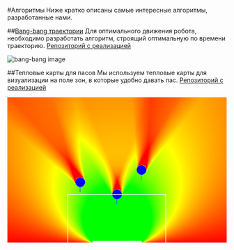 #Алгоритмы
Ниже кратко описаны самые интересные алгоритмы, разработанные нами.

##[Bang-bang траектории](./bang_bang/bang_bang.md)
Для оптимального движения робота, необходимо разработать алгоритм, строящий оптимальную по времени траекторию.
[Репозиторий с реализацией](https://github.com/SPBUnited/strategy/tree/bang-bang-path)

![bang-bang image](./bang_bang/spinning_trapez.gif)

##Тепловые карты для пасов
Мы используем тепловые карты для визуализации на поле зон, в которые удобно давать пас. 
[Репозиторий с реализацией](https://github.com/SPBUnited/strategy/tree/explore_best_pass)
 
![heat map](./heat_map/heat_map2.png)